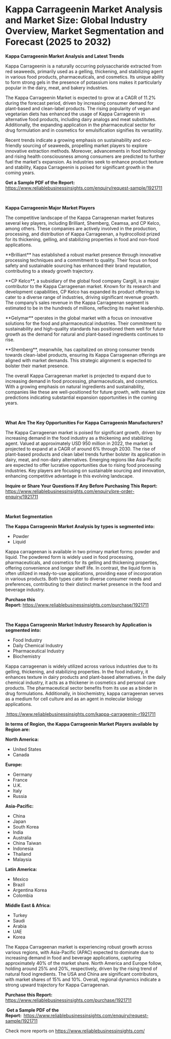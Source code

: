 <p><h1>Kappa Carrageenin Market Analysis and Market Size: Global Industry Overview, Market Segmentation and Forecast (2025 to 2032)</h1></p><p><strong>Kappa Carrageenin Market Analysis and Latest Trends</strong></p>
<p><p>Kappa Carrageenin is a naturally occurring polysaccharide extracted from red seaweeds, primarily used as a gelling, thickening, and stabilizing agent in various food products, pharmaceuticals, and cosmetics. Its unique ability to form strong gels in the presence of potassium ions makes it particularly popular in the dairy, meat, and bakery industries.</p><p>The Kappa Carrageenin Market is expected to grow at a CAGR of 11.2% during the forecast period, driven by increasing consumer demand for plant-based and clean-label products. The rising popularity of vegan and vegetarian diets has enhanced the usage of Kappa Carrageenin in alternative food products, including dairy analogs and meat substitutes. Additionally, the expanding application in the pharmaceutical sector for drug formulation and in cosmetics for emulsification signifies its versatility.</p><p>Recent trends indicate a growing emphasis on sustainability and eco-friendly sourcing of seaweeds, propelling market players to explore innovative extraction methods. Moreover, advancements in food technology and rising health consciousness among consumers are predicted to further fuel the market's expansion. As industries seek to enhance product texture and stability, Kappa Carrageenin is poised for significant growth in the coming years.</p></p>
<p><strong>Get a Sample PDF of the Report:&nbsp;</strong> <a href="https://www.reliablebusinessinsights.com/enquiry/request-sample/1921711?utm_campaign=2295&utm_medium=2&utm_source=Github&utm_content=ia&utm_term=03042025&utm_id=kappa-carrageenin">https://www.reliablebusinessinsights.com/enquiry/request-sample/1921711</a></p>
<p>&nbsp;</p>
<p><strong>Kappa Carrageenin Major Market Players</strong></p>
<p><p>The competitive landscape of the Kappa Carrageenan market features several key players, including Brilliant, Shemberg, Ceamsa, and CP Kelco, among others. These companies are actively involved in the production, processing, and distribution of Kappa Carrageenan, a hydrocolloid prized for its thickening, gelling, and stabilizing properties in food and non-food applications.</p><p>**Brilliant** has established a robust market presence through innovative processing techniques and a commitment to quality. Their focus on food safety and sustainable sourcing has enhanced their brand reputation, contributing to a steady growth trajectory.</p><p>**CP Kelco**, a subsidiary of the global food company Cargill, is a major contributor to the Kappa Carrageenan market. Known for its research and development capabilities, CP Kelco has expanded its product offerings to cater to a diverse range of industries, driving significant revenue growth. The company’s sales revenue in the Kappa Carrageenan segment is estimated to be in the hundreds of millions, reflecting its market leadership.</p><p>**Gelymar** operates in the global market with a focus on innovative solutions for the food and pharmaceutical industries. Their commitment to sustainability and high-quality standards has positioned them well for future growth as the demand for natural and plant-based ingredients continues to rise. </p><p>**Shemberg**, meanwhile, has capitalized on strong consumer trends towards clean-label products, ensuring its Kappa Carrageenan offerings are aligned with market demands. This strategic alignment is expected to bolster their market presence.</p><p>The overall Kappa Carrageenan market is projected to expand due to increasing demand in food processing, pharmaceuticals, and cosmetics. With a growing emphasis on natural ingredients and sustainability, companies like these are well-positioned for future growth, with market size predictions indicating substantial expansion opportunities in the coming years.</p></p>
<p>&nbsp;</p>
<p><strong>What Are The Key Opportunities For Kappa Carrageenin Manufacturers?</strong></p>
<p><p>The Kappa Carrageenan market is poised for significant growth, driven by increasing demand in the food industry as a thickening and stabilizing agent. Valued at approximately USD 950 million in 2022, the market is projected to expand at a CAGR of around 6% through 2030. The rise of plant-based products and clean label trends further bolster its application in dairy, meat, and non-dairy alternatives. Emerging regions like Asia-Pacific are expected to offer lucrative opportunities due to rising food processing industries. Key players are focusing on sustainable sourcing and innovation, enhancing competitive advantage in this evolving landscape.</p></p>
<p><strong>Inquire or Share Your Questions If Any Before Purchasing This Report:</strong> <a href="https://www.reliablebusinessinsights.com/enquiry/pre-order-enquiry/1921711?utm_campaign=2295&utm_medium=2&utm_source=Github&utm_content=ia&utm_term=03042025&utm_id=kappa-carrageenin">https://www.reliablebusinessinsights.com/enquiry/pre-order-enquiry/1921711</a></p>
<p>&nbsp;</p>
<p><strong>Market Segmentation</strong></p>
<p><strong>The Kappa Carrageenin Market Analysis by types is segmented into:</strong></p>
<p><ul><li>Powder</li><li>Liquid</li></ul></p>
<p><p>Kappa carrageenan is available in two primary market forms: powder and liquid. The powdered form is widely used in food processing, pharmaceuticals, and cosmetics for its gelling and thickening properties, offering convenience and longer shelf life. In contrast, the liquid form is often utilized in ready-to-use applications, providing ease of incorporation in various products. Both types cater to diverse consumer needs and preferences, contributing to their distinct market presence in the food and beverage industry.</p></p>
<p><strong>Purchase this Report:&nbsp;</strong><a href="https://www.reliablebusinessinsights.com/purchase/1921711?utm_campaign=2295&utm_medium=2&utm_source=Github&utm_content=ia&utm_term=03042025&utm_id=kappa-carrageenin">https://www.reliablebusinessinsights.com/purchase/1921711</a></p>
<p>&nbsp;</p>
<p><strong>The Kappa Carrageenin Market Industry Research by Application is segmented into:</strong></p>
<p><ul><li>Food Industry</li><li>Daily Chemical Industry</li><li>Pharmaceutical Industry</li><li>Biochemistry</li></ul></p>
<p><p>Kappa carrageenan is widely utilized across various industries due to its gelling, thickening, and stabilizing properties. In the food industry, it enhances texture in dairy products and plant-based alternatives. In the daily chemical industry, it acts as a thickener in cosmetics and personal care products. The pharmaceutical sector benefits from its use as a binder in drug formulations. Additionally, in biochemistry, kappa carrageenan serves as a medium for cell culture and as an agent in molecular biology applications.</p></p>
<p><a href="https://www.reliablebusinessinsights.com/kappa-carrageenin-r1921711?utm_campaign=2295&utm_medium=2&utm_source=Github&utm_content=ia&utm_term=03042025&utm_id=kappa-carrageenin">&nbsp;https://www.reliablebusinessinsights.com/kappa-carrageenin-r1921711</a></p>
<p><strong>In terms of Region, the Kappa Carrageenin Market Players available by Region are:</strong></p>
<p>
    <p> <strong> North America: </strong>
        <ul>
            <li>United States</li>
            <li>Canada</li>
        </ul>
        </p> 
    <p> <strong> Europe: </strong>
        <ul>
            <li>Germany</li>
            <li>France</li>
            <li>U.K.</li>
            <li>Italy</li>
            <li>Russia</li>
        </ul>
        </p> 
    <p> <strong> Asia-Pacific: </strong>
        <ul>
            <li>China</li>
            <li>Japan</li>
            <li>South Korea</li>
            <li>India</li>
            <li>Australia</li>
            <li>China Taiwan</li>
            <li>Indonesia</li>
            <li>Thailand</li>
            <li>Malaysia</li>
        </ul>
        </p> 
    <p> <strong> Latin America: </strong>
        <ul>
            <li>Mexico</li>
            <li>Brazil</li>
            <li>Argentina Korea</li>
            <li>Colombia</li>
        </ul>
        </p> 
    <p> <strong> Middle East & Africa: </strong>
        <ul>
            <li>Turkey</li>
            <li>Saudi</li>
            <li>Arabia</li>
            <li>UAE</li>
            <li>Korea</li>
        </ul>
    </p>
    </p>
<p><p>The Kappa Carrageenan market is experiencing robust growth across various regions, with Asia-Pacific (APAC) expected to dominate due to increasing demand in food and beverage applications, capturing approximately 40% of the market share. North America and Europe follow, holding around 25% and 20%, respectively, driven by the rising trend of natural food ingredients. The USA and China are significant contributors, with market shares of 15% and 10%. Overall, regional dynamics indicate a strong upward trajectory for Kappa Carrageenan.</p></p>
<p><strong>Purchase this Report: </strong><a href="https://www.reliablebusinessinsights.com/purchase/1921711?utm_campaign=2295&utm_medium=2&utm_source=Github&utm_content=ia&utm_term=03042025&utm_id=kappa-carrageenin">https://www.reliablebusinessinsights.com/purchase/1921711</a></p>
<p>&nbsp;<strong>Get a Sample PDF of the Report:&nbsp;&nbsp;</strong><a href="https://www.reliablebusinessinsights.com/enquiry/request-sample/1921711?utm_campaign=2295&utm_medium=2&utm_source=Github&utm_content=ia&utm_term=03042025&utm_id=kappa-carrageenin">https://www.reliablebusinessinsights.com/enquiry/request-sample/1921711</a></p>
<p><strong></strong></p>
<p>Check more reports on <a href="https://www.reliablebusinessinsights.com/?utm_campaign=2295&utm_medium=2&utm_source=Github&utm_content=ia&utm_term=03042025&utm_id=kappa-carrageenin">https://www.reliablebusinessinsights.com/</a></p>